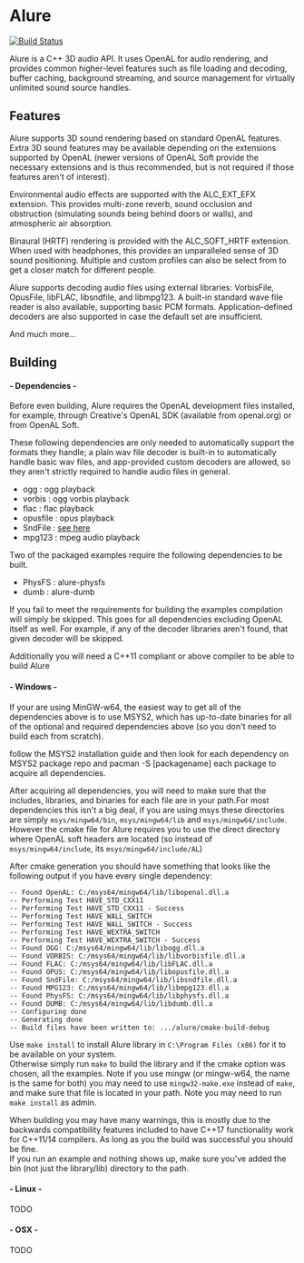 Alure
=====

[![Build Status](https://api.travis-ci.org/kcat/alure.svg)](https://travis-ci.org/kcat/alure)

Alure is a C++ 3D audio API. It uses OpenAL for audio rendering, and provides
common higher-level features such as file loading and decoding, buffer caching,
background streaming, and source management for virtually unlimited sound
source handles.

Features
--------

Alure supports 3D sound rendering based on standard OpenAL features. Extra 3D
sound features may be available depending on the extensions supported by OpenAL
(newer versions of OpenAL Soft provide the necessary extensions and is thus
recommended, but is not required if those features aren't of interest).

Environmental audio effects are supported with the ALC_EXT_EFX extension. This
provides multi-zone reverb, sound occlusion and obstruction (simulating sounds
being behind doors or walls), and atmospheric air absorption.

Binaural (HRTF) rendering is provided with the ALC_SOFT_HRTF extension. When
used with headphones, this provides an unparalleled sense of 3D sound
positioning. Multiple and custom profiles can also be select from to get a
closer match for different people.

Alure supports decoding audio files using external libraries: VorbisFile,
OpusFile, libFLAC, libsndfile, and libmpg123. A built-in standard wave file
reader is also available, supporting basic PCM formats. Application-defined
decoders are also supported in case the default set are insufficient.

And much more...

Building
--------

#### - Dependencies -
Before even building, Alure requires the OpenAL development files installed, for example, through 
Creative's OpenAL SDK (available from openal.org) or from OpenAL Soft. 

These following dependencies are only needed to automatically support the formats they handle; a plain wav file 
decoder is built-in to automatically handle basic wav files, and app-provided custom decoders are allowed, 
so they aren't strictly required to handle audio files in general. 

* ogg : ogg playback
* vorbis : ogg vorbis playback
* flac : flac playback
* opusfile : opus playback
* SndFile : [see here](http://www.mega-nerd.com/libsndfile/)
* mpg123 : mpeg audio playback

Two of the packaged examples require the following dependencies to be built.  

* PhysFS : alure-physfs
* dumb : alure-dumb

If you fail to meet the requirements for building the examples compilation will simply be skipped. 
This goes for all dependencies excluding OpenAL itself as well. For example, if any of the decoder libraries 
aren't found, that given decoder will be skipped.

Additionally you will need a C++11 compliant or above compiler to be able to build Alure

#### - Windows - 

If your are using MinGW-w64, the easiest way to get all of the dependencies above is to use MSYS2, which has 
up-to-date binaries for all of the optional and required dependencies above 
(so you don't need to build each from scratch).  

follow the MSYS2 installation guide and then look for each dependency on MSYS2 package repo and pacman -S [packagename]
each package to acquire all dependencies.

After acquiring all dependencies, you will need to make sure that the includes, libraries, and binaries for each file 
are in your path.For most dependencies this isn't a big deal, if you are using msys these directories are simply 
`msys/mingw64/bin`, `msys/mingw64/lib` and `msys/mingw64/include`. However the cmake file for Alure requires you to 
use the direct directory where OpenAL soft headers are located (so instead of `msys/mingw64/include`, 
its `msys/mingw64/include/AL`)

After cmake generation you should have something that looks like the following output if you have every single dependency:

    -- Found OpenAL: C:/msys64/mingw64/lib/libopenal.dll.a  
    -- Performing Test HAVE_STD_CXX11
    -- Performing Test HAVE_STD_CXX11 - Success
    -- Performing Test HAVE_WALL_SWITCH
    -- Performing Test HAVE_WALL_SWITCH - Success
    -- Performing Test HAVE_WEXTRA_SWITCH
    -- Performing Test HAVE_WEXTRA_SWITCH - Success
    -- Found OGG: C:/msys64/mingw64/lib/libogg.dll.a  
    -- Found VORBIS: C:/msys64/mingw64/lib/libvorbisfile.dll.a  
    -- Found FLAC: C:/msys64/mingw64/lib/libFLAC.dll.a  
    -- Found OPUS: C:/msys64/mingw64/lib/libopusfile.dll.a  
    -- Found SndFile: C:/msys64/mingw64/lib/libsndfile.dll.a  
    -- Found MPG123: C:/msys64/mingw64/lib/libmpg123.dll.a  
    -- Found PhysFS: C:/msys64/mingw64/lib/libphysfs.dll.a  
    -- Found DUMB: C:/msys64/mingw64/lib/libdumb.dll.a  
    -- Configuring done
    -- Generating done
    -- Build files have been written to: .../alure/cmake-build-debug


Use `make install` to install Alure library in `C:\Program Files (x86)` for it to be available on your system.  
Otherwise simply run `make` to build the library and if the cmake option was chosen, all the examples. 
Note if you use mingw (or mingw-w64, the name is the same for both) you may need to use  `mingw32-make.exe`
instead of `make`, and make sure that file is located in your path.  Note you may need to run `make install` as admin.

When building you may have many warnings, this is mostly due to the backwards compatibility features included to have 
C++17 functionality work for C++11/14 compilers. As long as you the build was successful you should be fine.  
If you run an example and nothing shows up, make sure you've added the bin (not just the library/lib) directory to the path.

#### - Linux - 

TODO

#### - OSX - 

TODO


